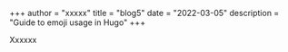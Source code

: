 +++
author = "xxxxx"
title = "blog5"
date = "2022-03-05"
description = "Guide to emoji usage in Hugo"
+++

Xxxxxx